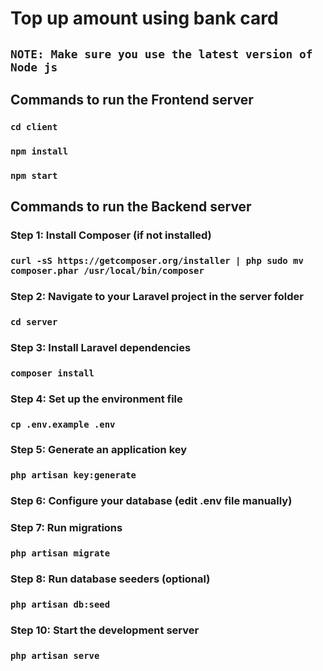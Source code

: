 # Top up amount using bank card
## `NOTE: Make sure you use the latest version of Node js`

## Commands to run the Frontend server
### `cd client`
### `npm install`
### `npm start`

## Commands to run the Backend server

### Step 1: Install Composer (if not installed)
### `curl -sS https://getcomposer.org/installer | php sudo mv composer.phar /usr/local/bin/composer`

### Step 2: Navigate to your Laravel project in the server folder
### `cd server`

### Step 3: Install Laravel dependencies
### `composer install`

### Step 4: Set up the environment file
### `cp .env.example .env`

### Step 5: Generate an application key
### `php artisan key:generate`

### Step 6: Configure your database (edit .env file manually)

### Step 7: Run migrations
### `php artisan migrate`

### Step 8: Run database seeders (optional)
### `php artisan db:seed`

### Step 10: Start the development server
### `php artisan serve`
